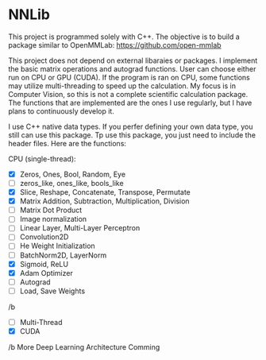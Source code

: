 # NNLib

This project is programmed solely with C++. The objective is to build a package similar to OpenMMLab:
https://github.com/open-mmlab

This project does not depend on external libaraies or packages. I implement the basic matrix operations and autograd functions. User can choose either run on CPU or GPU (CUDA). If the program is ran on CPU, some functions may utilize multi-threading to speed up the calculation. My focus is in Computer Vision, so this is not a complete scientific calculation package. The functions that are implemented are the ones I use regularly, but I have plans to continuously develop it.

I use C++ native data types. If you perfer defining your own data type, you still can use this package. Tp use this package, you just need to include the header files. Here are the functions:

CPU (single-thread):
- [x] Zeros, Ones, Bool, Random, Eye
- [ ] zeros_like, ones_like, bools_like
- [x] Slice, Reshape, Concatenate, Transpose, Permutate
- [x] Matrix Addition, Subtraction, Multiplication, Division
- [ ] Matrix Dot Product
- [ ] Image normalization
- [ ] Linear Layer, Multi-Layer Perceptron
- [ ] Convolution2D
- [ ] He Weight Initialization
- [ ] BatchNorm2D, LayerNorm
- [x] Sigmoid, ReLU
- [x] Adam Optimizer
- [ ] Autograd
- [ ] Load, Save Weights

/b

- [ ] Multi-Thread
- [x] CUDA

/b
More Deep Learning Architecture Comming


